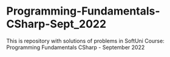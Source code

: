 # Programming-Fundamentals-CSharp-Sept_2022
This is repository with solutions of problems in SoftUni Course: Programming Fundamentals CSharp - September 2022
